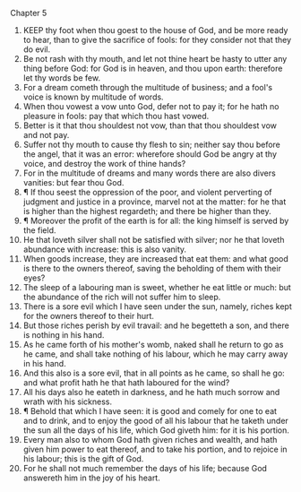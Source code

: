 

Chapter 5

1. KEEP thy foot when thou goest to the house of God, and be more ready to hear, than to give the sacrifice of fools: for they consider not that they do evil.
2. Be not rash with thy mouth, and let not thine heart be hasty to utter any thing before God: for God is in heaven, and thou upon earth: therefore let thy words be few.
3. For a dream cometh through the multitude of business; and a fool's voice is known by multitude of words.
4. When thou vowest a vow unto God, defer not to pay it; for he hath no pleasure in fools: pay that which thou hast vowed.
5. Better is it that thou shouldest not vow, than that thou shouldest vow and not pay.
6. Suffer not thy mouth to cause thy flesh to sin; neither say thou before the angel, that it was an error: wherefore should God be angry at thy voice, and destroy the work of thine hands?
7. For in the multitude of dreams and many words there are also divers vanities: but fear thou God.
8. ¶ If thou seest the oppression of the poor, and violent perverting of judgment and justice in a province, marvel not at the matter: for he that is higher than the highest regardeth; and there be higher than they.
9. ¶ Moreover the profit of the earth is for all: the king himself is served by the field.
10. He that loveth silver shall not be satisfied with silver; nor he that loveth abundance with increase: this is also vanity.
11. When goods increase, they are increased that eat them: and what good is there to the owners thereof, saving the beholding of them with their eyes?
12. The sleep of a labouring man is sweet, whether he eat little or much: but the abundance of the rich will not suffer him to sleep.
13. There is a sore evil which I have seen under the sun, namely, riches kept for the owners thereof to their hurt.
14. But those riches perish by evil travail: and he begetteth a son, and there is nothing in his hand.
15. As he came forth of his mother's womb, naked shall he return to go as he came, and shall take nothing of his labour, which he may carry away in his hand.
16. And this also is a sore evil, that in all points as he came, so shall he go: and what profit hath he that hath laboured for the wind?
17. All his days also he eateth in darkness, and he hath much sorrow and wrath with his sickness.
18. ¶ Behold that which I have seen: it is good and comely for one to eat and to drink, and to enjoy the good of all his labour that he taketh under the sun all the days of his life, which God giveth him: for it is his portion.
19. Every man also to whom God hath given riches and wealth, and hath given him power to eat thereof, and to take his portion, and to rejoice in his labour; this is the gift of God.
20. For he shall not much remember the days of his life; because God answereth him in the joy of his heart.
